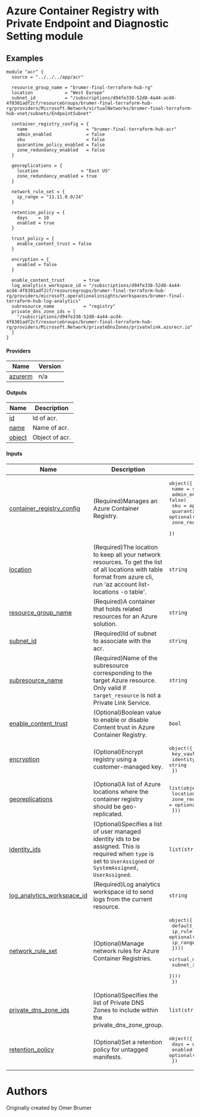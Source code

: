 <!-- BEGIN_TF_DOCS -->

# Azure Container Registry with Private Endpoint and Diagnostic Setting module

## Examples
```hcl
module "acr" {
  source = "../../../app/acr"

  resource_group_name = "brumer-final-terraform-hub-rg"
  location            = "West Europe"
  subnet_id           = "/subscriptions/d94fe338-52d8-4a44-acd4-4f8301adf2cf/resourceGroups/brumer-final-terraform-hub-rg/providers/Microsoft.Network/virtualNetworks/brumer-final-terraform-hub-vnet/subnets/EndpointSubnet"

  container_registry_config = {
    name                      = "brumer-final-terraform-hub-acr"
    admin_enabled             = false
    sku                       = false
    quarantine_policy_enabled = false
    zone_redundancy_enabled   = false
  }

  georeplications = {
    location                = "East US"
    zone_redundancy_enabled = true
  }

  network_rule_set = {
    ip_range = "11.11.0.0/24"
  }

  retention_policy = {
    days    = 10
    enabled = true
  }

  trust_policy = {
    enable_content_trust = false
  }

  encryption = {
    enabled = false
  }

  enable_content_trust       = true
  log_analytics_workspace_id = "/subscriptions/d94fe338-52d8-4a44-acd4-4f8301adf2cf/resourcegroups/brumer-final-terraform-hub-rg/providers/microsoft.operationalinsights/workspaces/brumer-final-terraform-hub-log-analytics"
  subresource_name           = "registry"
  private_dns_zone_ids = [
    "/subscriptions/d94fe338-52d8-4a44-acd4-4f8301adf2cf/resourceGroups/brumer-final-terraform-hub-rg/providers/Microsoft.Network/privateDnsZones/privatelink.azurecr.io"
  ]
}
```

#### Providers

| Name | Version |
|------|---------|
| <a name="provider_azurerm"></a> [azurerm](#provider\_azurerm) | n/a |

#### Outputs

| Name | Description |
|------|-------------|
| <a name="output_id"></a> [id](#output\_id) | Id of acr. |
| <a name="output_name"></a> [name](#output\_name) | Name of acr. |
| <a name="output_object"></a> [object](#output\_object) | Object of acr. |

#### Inputs

| Name | Description | Type | Default | Required |
|------|-------------|------|---------|:--------:|
| <a name="input_container_registry_config"></a> [container\_registry\_config](#input\_container\_registry\_config) | (Required)Manages an Azure Container Registry. | <pre>object({<br>    name                      = string<br>    admin_enabled             = optional(bool, false)<br>    sku                       = optional(string)<br>    quarantine_policy_enabled = optional(bool)<br>    zone_redundancy_enabled   = optional(bool, false)<br>  })</pre> | n/a | yes |
| <a name="input_location"></a> [location](#input\_location) | (Required)The location to keep all your network resources. To get the list of all locations with table format from azure cli, run 'az account list-locations -o table'. | `string` | n/a | yes |
| <a name="input_resource_group_name"></a> [resource\_group\_name](#input\_resource\_group\_name) | (Required)A container that holds related resources for an Azure solution. | `string` | n/a | yes |
| <a name="input_subnet_id"></a> [subnet\_id](#input\_subnet\_id) | (Required)Id of subnet to associate with the acr. | `string` | n/a | yes |
| <a name="input_subresource_name"></a> [subresource\_name](#input\_subresource\_name) | (Required)Name of the subresource corresponding to the target Azure resource. Only valid if `target_resource` is not a Private Link Service. | `string` | n/a | yes |
| <a name="input_enable_content_trust"></a> [enable\_content\_trust](#input\_enable\_content\_trust) | (Optional)Boolean value to enable or disable Content trust in Azure Container Registry. | `bool` | `false` | no |
| <a name="input_encryption"></a> [encryption](#input\_encryption) | (Optional)Encrypt registry using a customer-managed key. | <pre>object({<br>    key_vault_key_id   = string<br>    identity_client_id = string<br>  })</pre> | `null` | no |
| <a name="input_georeplications"></a> [georeplications](#input\_georeplications) | (Optional)A list of Azure locations where the container registry should be geo-replicated. | <pre>list(object({<br>    location                = string<br>    zone_redundancy_enabled = optional(bool, false)<br>  }))</pre> | `[]` | no |
| <a name="input_identity_ids"></a> [identity\_ids](#input\_identity\_ids) | (Optional)Specifies a list of user managed identity ids to be assigned. This is required when `type` is set to `UserAssigned` or `SystemAssigned, UserAssigned`. | `list(string)` | `null` | no |
| <a name="input_log_analytics_workspace_id"></a> [log\_analytics\_workspace\_id](#input\_log\_analytics\_workspace\_id) | (Required)Log analytics workspace id to send logs from the current resource. | `string` | `null` | no |
| <a name="input_network_rule_set"></a> [network\_rule\_set](#input\_network\_rule\_set) | (Optional)Manage network rules for Azure Container Registries. | <pre>object({<br>    default_action = optional(string)<br>    ip_rule = optional(list(object({<br>      ip_range = string<br>    })))<br>    virtual_network = optional(list(object({<br>      subnet_id = string<br>    })))<br>  })</pre> | `null` | no |
| <a name="input_private_dns_zone_ids"></a> [private\_dns\_zone\_ids](#input\_private\_dns\_zone\_ids) | (Optional)Specifies the list of Private DNS Zones to include within the private\_dns\_zone\_group. | `list(string)` | `[]` | no |
| <a name="input_retention_policy"></a> [retention\_policy](#input\_retention\_policy) | (Optional)Set a retention policy for untagged manifests. | <pre>object({<br>    days    = optional(number)<br>    enabled = optional(bool)<br>  })</pre> | `null` | no |



# Authors
Originally created by Omer Brumer
<!-- END_TF_DOCS -->